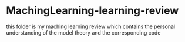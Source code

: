 # MachingLearning-learning-review
this folder is my maching learning review which contains the personal understanding of the model theory and the corresponding code

